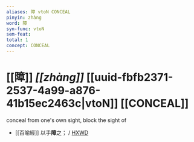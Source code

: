 ```yaml
---
aliases: 障 vtoN CONCEAL
pinyin: zhàng
word: 障
syn-func: vtoN
sem-feat: 
total: 1
concept: CONCEAL 
---
```

# [[障]] *[[zhàng]]*  [[uuid-fbfb2371-2537-4a99-a876-41b15ec2463c|vtoN]] [[CONCEAL]]
conceal from one's own sight, block the sight of
 - [[百喻經]] 以手**障**之； / [HXWD](https://hxwd.org/textview.html?location=KR6b0066_T_004-0556a.8)